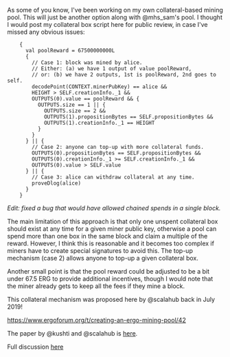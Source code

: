 As some of you know, I've been working on my own collateral-based mining pool.  This will just be another option along with @mhs_sam's pool.  I thought I would post my collateral box script here for public review, in case I've missed any obvious issues:
```
    {
      val poolReward = 67500000000L
      {
        // Case 1: block was mined by alice.
        // Either: (a) we have 1 output of value poolReward,
        // or: (b) we have 2 outputs, 1st is poolReward, 2nd goes to self.
        decodePoint(CONTEXT.minerPubKey) == alice &&
        HEIGHT > SELF.creationInfo._1 &&
        OUTPUTS(0).value == poolReward && {
          OUTPUTS.size == 1 || {
            OUTPUTS.size == 2 &&
            OUTPUTS(1).propositionBytes == SELF.propositionBytes &&
            OUTPUTS(1).creationInfo._1 == HEIGHT
          }
        }
      } || {
        // Case 2: anyone can top-up with more collateral funds.
        OUTPUTS(0).propositionBytes == SELF.propositionBytes &&
        OUTPUTS(0).creationInfo._1 >= SELF.creationInfo._1 &&
        OUTPUTS(0).value > SELF.value
      } || {
        // Case 3: alice can withdraw collateral at any time.
        proveDlog(alice)
      }
    }
```

*Edit: fixed a bug that would have allowed chained spends in a single block.*

The main limitation of this approach is that only one unspent collateral box should exist at any time for a given miner public key, otherwise a pool can spend more than one box in the same block and claim a multiple of the reward.  However, I think this is reasonable and it becomes too complex if miners have to create special signatures to avoid this.  The top-up mechanism (case 2) allows anyone to top-up a given collateral box.

Another small point is that the pool reward could be adjusted to be a bit under 67.5 ERG to provide additional incentives, though I would note that the miner already gets to keep all the fees if they mine a block.

This collateral mechanism was proposed here by @scalahub back in July 2019!

https://www.ergoforum.org/t/creating-an-ergo-mining-pool/42

The paper by @kushti and @scalahub is [here](https://eprint.iacr.org/2020/044).

Full discussion [here](https://www.ergoforum.org/t/collateral-script-for-pool-mining/200)